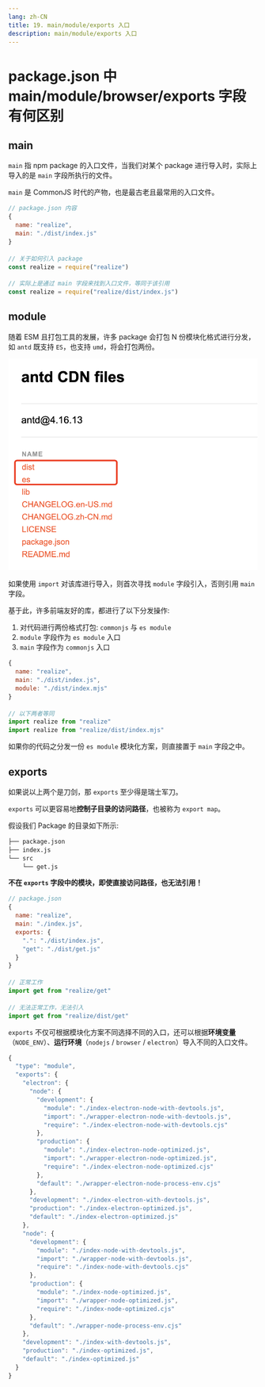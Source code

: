 ```yaml
---
lang: zh-CN
title: 19. main/module/exports 入口
description: main/module/exports 入口
---
```


# package.json 中 main/module/browser/exports 字段有何区别

## main

`main` 指 npm package 的入口文件，当我们对某个 package 进行导入时，实际上导入的是 `main` 字段所执行的文件。

`main` 是 CommonJS 时代的产物，也是最古老且最常用的入口文件。

```js
// package.json 内容
{
  name: "realize",
  main: "./dist/index.js"
}

// 关于如何引入 package
const realize = require("realize")

// 实际上是通过 main 字段来找到入口文件，等同于该引用
const realize = require("realize/dist/index.js")
```

## module

随着 ESM 且打包工具的发展，许多 package 会打包 N 份模块化格式进行分发，如 `antd` 既支持 `ES`，也支持 `umd`，将会打包两份。

![ant](./asserts/antd.png)

如果使用 `import` 对该库进行导入，则首次寻找 `module` 字段引入，否则引用 `main` 字段。

基于此，许多前端友好的库，都进行了以下分发操作:

1. 对代码进行两份格式打包: `commonjs` 与 `es module`
2. `module` 字段作为 `es module` 入口
3. `main` 字段作为 `commonjs` 入口

```js
{
  name: "realize",
  main: "./dist/index.js",
  module: "./dist/index.mjs"
}

// 以下两者等同
import realize from "realize"
import realize from "realize/dist/index.mjs"
```

如果你的代码之分发一份 `es module` 模块化方案，则直接置于 `main` 字段之中。

## exports

如果说以上两个是刀剑，那 `exports` 至少得是瑞士军刀。

`exports` 可以更容易地**控制子目录的访问路径**，也被称为 `export map`。

假设我们 Package 的目录如下所示:

```sh
├── package.json
├── index.js
└── src
    └── get.js
```

**不在 `exports` 字段中的模块，即使直接访问路径，也无法引用！**

```js
// package.json
{
  name: "realize",
  main: "./index.js",
  exports: {
    ".": "./dist/index.js",
    "get": "./dist/get.js"
  }
}

// 正常工作
import get from "realize/get"

// 无法正常工作，无法引入
import get from "realize/dist/get"
```

`exports` 不仅可根据模块化方案不同选择不同的入口，还可以根据**环境变量**（`NODE_ENV`）、**运行环境**（`nodejs` / `browser` / `electron`）导入不同的入口文件。

```js
{
  "type": "module",
  "exports": {
    "electron": {
      "node": {
        "development": {
          "module": "./index-electron-node-with-devtools.js",
          "import": "./wrapper-electron-node-with-devtools.js",
          "require": "./index-electron-node-with-devtools.cjs"
        },
        "production": {
          "module": "./index-electron-node-optimized.js",
          "import": "./wrapper-electron-node-optimized.js",
          "require": "./index-electron-node-optimized.cjs"
        },
        "default": "./wrapper-electron-node-process-env.cjs"
      },
      "development": "./index-electron-with-devtools.js",
      "production": "./index-electron-optimized.js",
      "default": "./index-electron-optimized.js"
    },
    "node": {
      "development": {
        "module": "./index-node-with-devtools.js",
        "import": "./wrapper-node-with-devtools.js",
        "require": "./index-node-with-devtools.cjs"
      },
      "production": {
        "module": "./index-node-optimized.js",
        "import": "./wrapper-node-optimized.js",
        "require": "./index-node-optimized.cjs"
      },
      "default": "./wrapper-node-process-env.cjs"
    },
    "development": "./index-with-devtools.js",
    "production": "./index-optimized.js",
    "default": "./index-optimized.js"
  }
}
```
